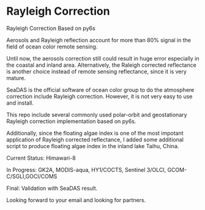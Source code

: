 # Rayleigh Correction

Rayleigh Correction Based on py6s

Aerosols and Rayleigh reflection account for more than 80% signal in the field of ocean color remote sensing.

Until now, the aerosols correction still could result in huge error especially in the coastal and inland area. Alternatively, the Raleigh corrected reflectance is another choice instead of remote sensing reflectance, since it is very mature.

SeaDAS is the official software of ocean color group to do the atmosphere correction include Rayleigh correction. However, it is not very easy to use and install.

This repo include several commonly used polar-orbit and geostationary Rayleigh correction implementation based on py6s.

Additionally, since the floating algae index is one of the most impotant application of Rayleigh corrected reflectance, I added some additional script to produce floating algae index in the inland lake Taihu, China.

Current Status: Himawari-8

In Progress: GK2A, MODIS-aqua, HY1/COCTS, Sentinel 3/OLCI, GCOM-C/SGLI,GOCI/COMS

Final: Validation with SeaDAS result.

Looking forward to your email and looking for partners.

